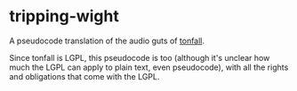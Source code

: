 tripping-wight
==============

A pseudocode translation of the audio guts of [tonfall](http://code.google.com/p/tonfall/).

Since tonfall is LGPL, this pseudocode is too (although it's unclear how much the LGPL
can apply to plain text, even pseudocode), with all the rights and obligations that come with
the LGPL.
